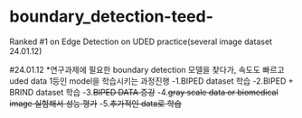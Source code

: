 # boundary_detection-teed-
 Ranked #1 on Edge Detection on UDED practice(several image dataset 24.01.12)


#24.01.12 
 *연구과제에 필요한 boundary detection 모델을 찾다가, 속도도 빠르고 uded data 1등인 model을 학습시키는 과정진행
  -1.BIPED dataset 학습 
  -2.BIPED + BRIND dataset 학습
  -3.~~BIPED DATA 증강~~
  -4.~~gray scale data or biomedical image 실험해서 성능 평가~~
  -5.~~추가적인 data로 학습~~ 
